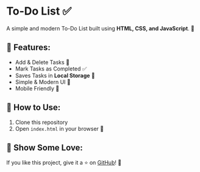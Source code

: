 # To-Do List ✅

A simple and modern To-Do List built using **HTML, CSS, and JavaScript**. 🎯

## 🚀 Features:
- Add & Delete Tasks 📝
- Mark Tasks as Completed ✅
- Saves Tasks in **Local Storage** 🔄
- Simple & Modern UI 🎨
- Mobile Friendly 📱

## 🔧 How to Use:
1. Clone this repository  
2. Open `index.html` in your browser 🚀  

## 🌟 Show Some Love:
If you like this project, give it a ⭐ on [GitHub]([https://github.com/ShehzadChouhan])! 🚀
